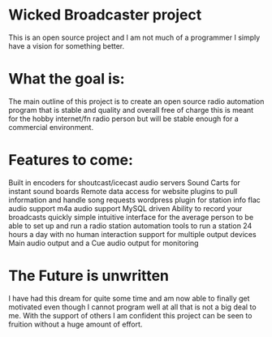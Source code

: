 # Wicked Broadcaster project
This is an open source project and I am not much of a programmer I simply have a vision for something better.

# What the goal is:
The main outline of this project is to create an open source radio automation program that is stable and quality and overall free of charge
this is meant for the hobby internet/fn radio person but will be stable enough for a commercial environment.

# Features to come:
Built in encoders for shoutcast/icecast audio servers
Sound Carts for instant sound boards
Remote data access for website plugins to pull information and handle song requests
wordpress plugin for station info
flac audio support
m4a audio support
MySQL driven 
Ability to record your broadcasts quickly
simple intuitive interface for the average person to be able to set up and run a radio station
automation tools to run a station 24 hours a day with no human interaction
support for multiple output devices Main audio output and a Cue audio output for monitoring

# The Future is unwritten
I have had this dream for quite some time and am now able to finally get motivated even though I cannot program well at all 
that is not a big deal to me. With the support of others I am confident this project can be seen to fruition without a huge amount
of effort.